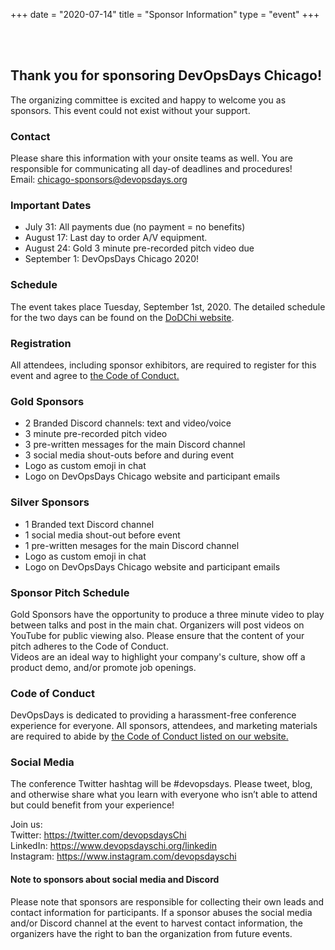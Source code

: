 +++
date = "2020-07-14"
title = "Sponsor Information"
type = "event"
+++

<br><br>
## Thank you for sponsoring DevOpsDays Chicago!

The organizing committee is excited and happy to welcome you as sponsors. This event could not exist without your support.

### Contact

Please share this information with your onsite teams as well. You are responsible for communicating all day-of deadlines and procedures!  
Email: [chicago-sponsors@devopsdays.org](mailto:chicago-sponsors@devopsdays.org)

### Important Dates
* July 31: All payments due (no payment = no benefits)
* August 17: Last day to order A/V equipment.
* August 24: Gold 3 minute pre-recorded pitch video due
* September 1: DevOpsDays Chicago 2020!

### Schedule
The event takes place Tuesday, September 1st, 2020. The detailed schedule for the two days can be found on the [DoDChi website](https://devopsdays.org/events/2020-chicago/program/).  

### Registration
All attendees, including sponsor exhibitors, are required to register for this event and agree to [the Code of Conduct.](https://devopsdays.org/events/2020-chicago/conduct)

### Gold Sponsors
* 2 Branded Discord channels: text and video/voice
* 3 minute pre-recorded pitch video
* 3 pre-written messages for the main Discord channel
* 3 social media shout-outs before and during event
* Logo as custom emoji in chat
* Logo on DevOpsDays Chicago website and participant emails

### Silver Sponsors
* 1 Branded text Discord channel
* 1 social media shout-out before event
* 1 pre-written mesages for the main Discord channel
* Logo as custom emoji in chat
* Logo on DevOpsDays Chicago website and participant emails

### Sponsor Pitch Schedule
Gold Sponsors have the opportunity to produce a three minute video to play between talks and post in the main chat. Organizers will post videos on YouTube for public viewing also. Please ensure that the content of your pitch adheres to the Code of Conduct.   
Videos are an ideal way to highlight your company's culture, show off a product demo, and/or promote job openings. 

### Code of Conduct  
DevOpsDays is dedicated to providing a harassment-free conference experience
for everyone. All sponsors, attendees, and marketing materials are required to abide by [the Code of Conduct listed on our website.](https://devopsdays.org/events/2020-chicago/conduct)

### Social Media
The conference Twitter hashtag will be #devopsdays. Please tweet, blog, and otherwise share what you learn with everyone who isn’t able to attend but could benefit from your experience! 

Join us:   
Twitter: https://twitter.com/devopsdaysChi  
LinkedIn: https://www.devopsdayschi.org/linkedin  
Instagram: https://www.instagram.com/devopsdayschi   

#### Note to sponsors about social media and Discord  
Please note that sponsors are responsible for collecting their own leads and contact information for participants. If a sponsor abuses the social media and/or Discord channel at the event to harvest contact information, the organizers have the right to ban the organization from future events. 
